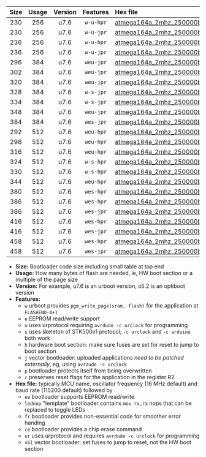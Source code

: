 |Size|Usage|Version|Features|Hex file|
|:-:|:-:|:-:|:-:|:--|
|230|256|u7.6|`w-u-hpr`|[atmega164a_2mhz_250000bps_ur.hex](https://raw.githubusercontent.com/stefanrueger/urboot/main/bootloaders/atmega164a/fcpu_2mhz/250000_bps/atmega164a_2mhz_250000bps_ur.hex)|
|230|256|u7.6|`w-u-jpr`|[atmega164a_2mhz_250000bps_ur_vbl.hex](https://raw.githubusercontent.com/stefanrueger/urboot/main/bootloaders/atmega164a/fcpu_2mhz/250000_bps/atmega164a_2mhz_250000bps_ur_vbl.hex)|
|236|256|u7.6|`w-u-hpr`|[atmega164a_2mhz_250000bps_lednop_ur.hex](https://raw.githubusercontent.com/stefanrueger/urboot/main/bootloaders/atmega164a/fcpu_2mhz/250000_bps/atmega164a_2mhz_250000bps_lednop_ur.hex)|
|236|256|u7.6|`w-u-jpr`|[atmega164a_2mhz_250000bps_lednop_ur_vbl.hex](https://raw.githubusercontent.com/stefanrueger/urboot/main/bootloaders/atmega164a/fcpu_2mhz/250000_bps/atmega164a_2mhz_250000bps_lednop_ur_vbl.hex)|
|296|384|u7.6|`weu-jpr`|[atmega164a_2mhz_250000bps_ee_ur_vbl.hex](https://raw.githubusercontent.com/stefanrueger/urboot/main/bootloaders/atmega164a/fcpu_2mhz/250000_bps/atmega164a_2mhz_250000bps_ee_ur_vbl.hex)|
|302|384|u7.6|`weu-jpr`|[atmega164a_2mhz_250000bps_ee_lednop_ur_vbl.hex](https://raw.githubusercontent.com/stefanrueger/urboot/main/bootloaders/atmega164a/fcpu_2mhz/250000_bps/atmega164a_2mhz_250000bps_ee_lednop_ur_vbl.hex)|
|320|384|u7.6|`weu-jpr`|[atmega164a_2mhz_250000bps_ee_lednop_fr_ur_vbl.hex](https://raw.githubusercontent.com/stefanrueger/urboot/main/bootloaders/atmega164a/fcpu_2mhz/250000_bps/atmega164a_2mhz_250000bps_ee_lednop_fr_ur_vbl.hex)|
|328|384|u7.6|`w-s-jpr`|[atmega164a_2mhz_250000bps_vbl.hex](https://raw.githubusercontent.com/stefanrueger/urboot/main/bootloaders/atmega164a/fcpu_2mhz/250000_bps/atmega164a_2mhz_250000bps_vbl.hex)|
|334|384|u7.6|`w-s-jpr`|[atmega164a_2mhz_250000bps_lednop_vbl.hex](https://raw.githubusercontent.com/stefanrueger/urboot/main/bootloaders/atmega164a/fcpu_2mhz/250000_bps/atmega164a_2mhz_250000bps_lednop_vbl.hex)|
|348|384|u7.6|`weu-jpr`|[atmega164a_2mhz_250000bps_ee_lednop_fr_ce_ur_vbl.hex](https://raw.githubusercontent.com/stefanrueger/urboot/main/bootloaders/atmega164a/fcpu_2mhz/250000_bps/atmega164a_2mhz_250000bps_ee_lednop_fr_ce_ur_vbl.hex)|
|384|384|u7.6|`wes-jpr`|[atmega164a_2mhz_250000bps_ee_vbl.hex](https://raw.githubusercontent.com/stefanrueger/urboot/main/bootloaders/atmega164a/fcpu_2mhz/250000_bps/atmega164a_2mhz_250000bps_ee_vbl.hex)|
|292|512|u7.6|`weu-hpr`|[atmega164a_2mhz_250000bps_ee_ur.hex](https://raw.githubusercontent.com/stefanrueger/urboot/main/bootloaders/atmega164a/fcpu_2mhz/250000_bps/atmega164a_2mhz_250000bps_ee_ur.hex)|
|298|512|u7.6|`weu-hpr`|[atmega164a_2mhz_250000bps_ee_lednop_ur.hex](https://raw.githubusercontent.com/stefanrueger/urboot/main/bootloaders/atmega164a/fcpu_2mhz/250000_bps/atmega164a_2mhz_250000bps_ee_lednop_ur.hex)|
|316|512|u7.6|`weu-hpr`|[atmega164a_2mhz_250000bps_ee_lednop_fr_ur.hex](https://raw.githubusercontent.com/stefanrueger/urboot/main/bootloaders/atmega164a/fcpu_2mhz/250000_bps/atmega164a_2mhz_250000bps_ee_lednop_fr_ur.hex)|
|324|512|u7.6|`w-s-hpr`|[atmega164a_2mhz_250000bps.hex](https://raw.githubusercontent.com/stefanrueger/urboot/main/bootloaders/atmega164a/fcpu_2mhz/250000_bps/atmega164a_2mhz_250000bps.hex)|
|330|512|u7.6|`w-s-hpr`|[atmega164a_2mhz_250000bps_lednop.hex](https://raw.githubusercontent.com/stefanrueger/urboot/main/bootloaders/atmega164a/fcpu_2mhz/250000_bps/atmega164a_2mhz_250000bps_lednop.hex)|
|344|512|u7.6|`weu-hpr`|[atmega164a_2mhz_250000bps_ee_lednop_fr_ce_ur.hex](https://raw.githubusercontent.com/stefanrueger/urboot/main/bootloaders/atmega164a/fcpu_2mhz/250000_bps/atmega164a_2mhz_250000bps_ee_lednop_fr_ce_ur.hex)|
|380|512|u7.6|`wes-hpr`|[atmega164a_2mhz_250000bps_ee.hex](https://raw.githubusercontent.com/stefanrueger/urboot/main/bootloaders/atmega164a/fcpu_2mhz/250000_bps/atmega164a_2mhz_250000bps_ee.hex)|
|386|512|u7.6|`wes-hpr`|[atmega164a_2mhz_250000bps_ee_lednop.hex](https://raw.githubusercontent.com/stefanrueger/urboot/main/bootloaders/atmega164a/fcpu_2mhz/250000_bps/atmega164a_2mhz_250000bps_ee_lednop.hex)|
|386|512|u7.6|`wes-jpr`|[atmega164a_2mhz_250000bps_ee_lednop_vbl.hex](https://raw.githubusercontent.com/stefanrueger/urboot/main/bootloaders/atmega164a/fcpu_2mhz/250000_bps/atmega164a_2mhz_250000bps_ee_lednop_vbl.hex)|
|416|512|u7.6|`wes-hpr`|[atmega164a_2mhz_250000bps_ee_lednop_fr.hex](https://raw.githubusercontent.com/stefanrueger/urboot/main/bootloaders/atmega164a/fcpu_2mhz/250000_bps/atmega164a_2mhz_250000bps_ee_lednop_fr.hex)|
|416|512|u7.6|`wes-jpr`|[atmega164a_2mhz_250000bps_ee_lednop_fr_vbl.hex](https://raw.githubusercontent.com/stefanrueger/urboot/main/bootloaders/atmega164a/fcpu_2mhz/250000_bps/atmega164a_2mhz_250000bps_ee_lednop_fr_vbl.hex)|
|458|512|u7.6|`wes-hpr`|[atmega164a_2mhz_250000bps_ee_lednop_fr_ce.hex](https://raw.githubusercontent.com/stefanrueger/urboot/main/bootloaders/atmega164a/fcpu_2mhz/250000_bps/atmega164a_2mhz_250000bps_ee_lednop_fr_ce.hex)|
|458|512|u7.6|`wes-jpr`|[atmega164a_2mhz_250000bps_ee_lednop_fr_ce_vbl.hex](https://raw.githubusercontent.com/stefanrueger/urboot/main/bootloaders/atmega164a/fcpu_2mhz/250000_bps/atmega164a_2mhz_250000bps_ee_lednop_fr_ce_vbl.hex)|

- **Size:** Bootloader code size including small table at top end
- **Usage:** How many bytes of flash are needed, ie, HW boot section or a multiple of the page size
- **Version:** For example, u7.6 is an urboot version, o5.2 is an optiboot version
- **Features:**
  + `w` urboot provides `pgm_write_page(sram, flash)` for the application at `FLASHEND-4+1`
  + `e` EEPROM read/write support
  + `u` uses urprotocol requiring `avrdude -c urclock` for programming
  + `s` uses skeleton of STK500v1 protocol; `-c urclock` and `-c arduino` both work
  + `h` hardware boot section: make sure fuses are set for reset to jump to boot section
  + `j` vector bootloader: uploaded applications *need to be patched externally*, eg, using `avrdude -c urclock`
  + `p` bootloader protects itself from being overwritten
  + `r` preserves reset flags for the application in the register R2
- **Hex file:** typically MCU name, oscillator frequency (16 MHz default) and baud rate (115200 default) followed by
  + `ee` bootloader supports EEPROM read/write
  + `lednop` "template" bootloader contains `mov rx,rx` nops that can be replaced to toggle LEDs
  + `fr` bootloader provides non-essential code for smoother error handing
  + `ce` bootloader provides a chip erase command
  + `ur` uses urprotocol and requires `avrdude -c urclock` for programming
  + `vbl` vector bootloader: set fuses to jump to reset, not the HW boot section
